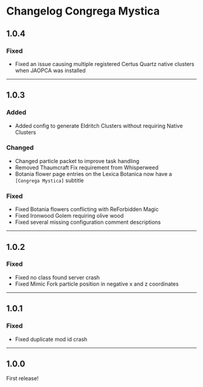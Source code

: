 # Changelog Congrega Mystica
## 1.0.4
### Fixed
- Fixed an issue causing multiple registered Certus Quartz native clusters when JAOPCA was installed

---

## 1.0.3
### Added
- Added config to generate Eldritch Clusters without requiring Native Clusters

### Changed
- Changed particle packet to improve task handling
- Removed Thaumcraft Fix requirement from Whisperweed
- Botania flower page entries on the Lexica Botanica now have a `[Congrega Mystica]` subtitle

### Fixed
- Fixed Botania flowers conflicting with ReForbidden Magic
- Fixed Ironwood Golem requiring olive wood
- Fixed several missing configuration comment descriptions

---

## 1.0.2
### Fixed
- Fixed no class found server crash
- Fixed Mimic Fork particle position in negative x and z coordinates

---

## 1.0.1
### Fixed
- Fixed duplicate mod id crash

---

## 1.0.0
First release!
